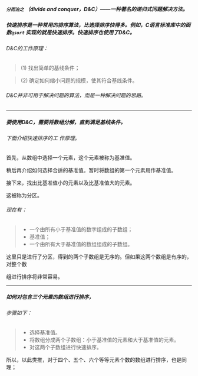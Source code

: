 ##### `分而治之` （divide and conquer，D&C）——一种著名的递归式问题解决方法。 

##### 快速排序是一种常用的排序算法，比选择排序快得多。例如，C语言标准库中的函数`qsort` 实现的就是快速排序。快速排序也使用了D&C。 

###### D&C的工作原理： 

> (1) 找出简单的基线条件； 

> (2) 确定如何缩小问题的规模，使其符合基线条件。 

###### D&C并非可用于解决问题的算法，而是一种解决问题的思路。

------

##### 要使用D&C，需要将数组分解，直到满足基线条件。

###### 下面介绍快速排序的工 作原理。

首先，从数组中选择一个元素，这个元素被称为基准值。 

稍后再介绍如何选择合适的基准值。暂时将数组的第一个元素用作基准值。 

接下来，找出比基准值小的元素以及比基准值大的元素。 

这被称为分区。

###### 现在有： 

> - 一个由所有小于基准值的数字组成的子数组； 
> - 基准值； 
> - 一个由所有大于基准值的数组组成的子数组。 

这里只是进行了分区，得到的两个子数组是无序的。但如果这两个数组是有序的，对整个数 

组进行排序将非常容易。 

-----

##### 如何对包含三个元素的数组进行排序，

###### 步骤如下：

> - 选择基准值。 
> - 将数组分成两个子数组：小于基准值的元素和大于基准值的元素。 
> - 对这两个子数组进行快速排序。 

所以，以此类推，对于四个、五个、六个等等元素个数的数组进行排序，也是同理；